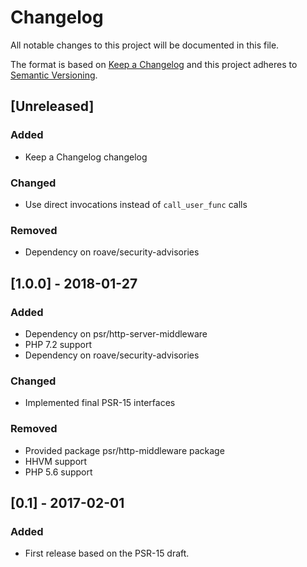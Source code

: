 # Changelog
All notable changes to this project will be documented in this file.

The format is based on [Keep a Changelog](http://keepachangelog.com/en/1.0.0/)
and this project adheres to [Semantic Versioning](http://semver.org/spec/v2.0.0.html).

## [Unreleased]
### Added
- Keep a Changelog changelog

### Changed
- Use direct invocations instead of `call_user_func` calls

### Removed
- Dependency on roave/security-advisories

## [1.0.0] - 2018-01-27
### Added
- Dependency on psr/http-server-middleware
- PHP 7.2 support
- Dependency on roave/security-advisories

### Changed
- Implemented final PSR-15 interfaces

### Removed
- Provided package psr/http-middleware package
- HHVM support
- PHP 5.6 support

## [0.1] - 2017-02-01
### Added
- First release based on the PSR-15 draft.
